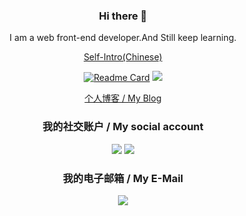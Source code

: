 <div align="center">

### Hi there 👋

I am a web front-end developer.And Still keep learning.

[Self-Intro(Chinese)](https://blog.shiinafan.top/about/)

<!--
**QingXia-Ela/QingXia-Ela** is a ✨ _special_ ✨ repository because its `README.md` (this file) appears on your GitHub profile.

Here are some ideas to get you started:

- 🔭 I’m currently working on ...
- 🌱 I’m currently learning ...
- 👯 I’m looking to collaborate on ...
- 🤔 I’m looking for help with ...
- 💬 Ask me about ...
- 📫 How to reach me: ...
- 😄 Pronouns: ...
- ⚡ Fun fact: ...
-->

[![Readme Card](https://github-readme-stats-one-bice.vercel.app/api?username=QingXia-Ela&show_icons=true&role=OWNER,ORGANIZATION_MEMBER,COLLABORATOR)](#)
![](https://github-readme-stats.vercel.app/api/top-langs/?username=QingXia-Ela&hide=css,html&layout=compact&langs_count=8)

[个人博客 / My Blog](https://blog.shiinafan.top/)

### 我的社交账户 / My social account

[![](https://img.shields.io/badge/Shiinafan-blue?style=flat-square&logo=telegram&logoColor=white)](https://t.me/Shiinafan)
[![](https://img.shields.io/badge/BiliBili-169fe6?style=flat-square&logo=bilibili&logoColor=white)](https://space.bilibili.com/86894342)

### 我的电子邮箱 / My E-Mail

[![](https://img.shields.io/badge/Elahere-@163.com-red?style=flat-square)](mailto:elahere@163.com)
